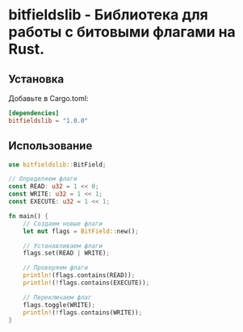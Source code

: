 # bitfieldslib - Библиотека для работы с битовыми флагами на Rust.

## Установка

Добавьте в Cargo.toml:

```toml
[dependencies]
bitfieldslib = "1.0.0"
```

## Использование

```rust
use bitfieldslib::BitField;

// Определяем флаги
const READ: u32 = 1 << 0;
const WRITE: u32 = 1 << 1;
const EXECUTE: u32 = 1 << 1;

fn main() {
    // Создаем новые флаги
    let mut flags = BitField::new();

    // Устанавливаем флаги
    flags.set(READ | WRITE);

    // Проверяем флаги
    println!(flags.contains(READ));
    println!(!flags.contains(EXECUTE));

    // Переключаем флаг
    flags.toggle(WRITE);
    println!(!flags.contains(WRITE));
}
```
